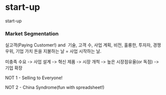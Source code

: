# start-up
start-up

### Market Segmentation
실고객(Paying Customer!)
and  기술, 고객 수, 사업 계획, 비전, 훌륭한, 투자자, 경쟁 우위, 기업 가치
돈을 지불하는 날 = 사업 시작하는 날.

미충족 수요 -> 사업 설계 -> 혁신 제품 -> 시장 개척 -> 높은 시장점유율(or 독점) -> 기업 확장

NOT 1 - Selling to Everyone!

NOT 2 - China Syndrome(fun with spreadsheet!)

